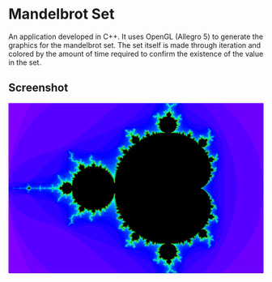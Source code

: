 Mandelbrot Set
==============
An application developed in C++. It uses OpenGL (Allegro 5) to generate the graphics for the mandelbrot set. The set itself is made through iteration and colored by the amount of time required to confirm the existence of the value in the set.

## Screenshot
![screenshot.png](screenshot.png?raw=true "Screenshot of Output from Program")
